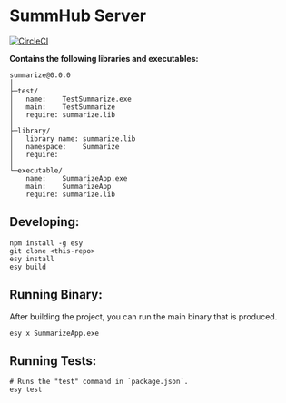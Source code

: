# SummHub Server

[![CircleCI](https://circleci.com/gh/astrocoders/summhub-server/tree/master.svg?style=svg)](https://circleci.com/gh/astrocoders/summhub-server/tree/master)


**Contains the following libraries and executables:**

```
summarize@0.0.0
│
├─test/
│   name:    TestSummarize.exe
│   main:    TestSummarize
│   require: summarize.lib
│
├─library/
│   library name: summarize.lib
│   namespace:    Summarize
│   require:
│
└─executable/
    name:    SummarizeApp.exe
    main:    SummarizeApp
    require: summarize.lib
```

## Developing:

```
npm install -g esy
git clone <this-repo>
esy install
esy build
```

## Running Binary:

After building the project, you can run the main binary that is produced.

```
esy x SummarizeApp.exe 
```

## Running Tests:

```
# Runs the "test" command in `package.json`.
esy test
```
